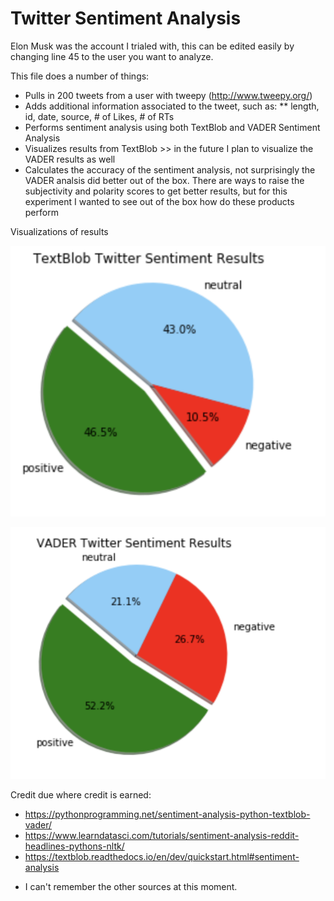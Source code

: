 # Twitter Sentiment Analysis
Elon Musk was the account I trialed with, this can be edited easily by changing line 45 to the user you want to analyze.

This file does a number of things:
* Pulls in 200 tweets from a user with tweepy (http://www.tweepy.org/)
* Adds additional information associated to the tweet, such as:
** length, id, date, source, # of Likes, # of RTs
* Performs sentiment analysis using both TextBlob and VADER Sentiment Analysis
* Visualizes results from TextBlob >> in the future I plan to visualize the VADER results as well
* Calculates the accuracy of the sentiment analysis, not surprisingly the VADER analsis did better out of the box. There are ways to raise the subjectivity and polarity scores to get better results, but for this experiment I wanted to see out of the box how do these products perform

Visualizations of results

![alt text](https://github.com/GeebzData/twitterSentimentAnalysis/blob/master/Screen%20Shot%202018-07-30%20at%204.30.08%20PM.png)

![alt text](https://github.com/GeebzData/twitterSentimentAnalysis/blob/master/Screen%20Shot%202018-07-30%20at%204.32.02%20PM.png)

Credit due where credit is earned:
- https://pythonprogramming.net/sentiment-analysis-python-textblob-vader/
- https://www.learndatasci.com/tutorials/sentiment-analysis-reddit-headlines-pythons-nltk/
- https://textblob.readthedocs.io/en/dev/quickstart.html#sentiment-analysis
* I can't remember the other sources at this moment.

